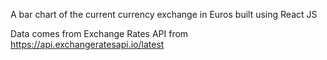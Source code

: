A bar chart of the current currency exchange in Euros built using React JS

Data comes from Exchange Rates API from https://api.exchangeratesapi.io/latest
